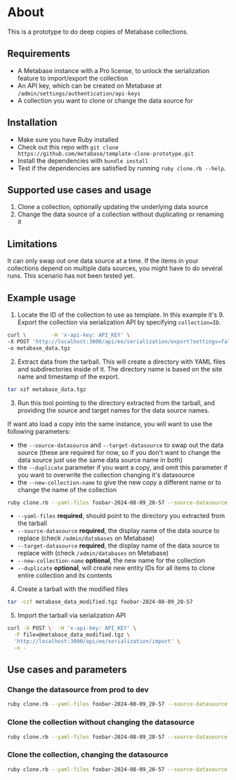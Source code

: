 # About

This is a prototype to do deep copies of Metabase collections.

## Requirements
* A Metabase instance with a Pro license, to unlock the serialization feature to import/export the collection
* An API key, which can be created on Metabase at `/admin/settings/authentication/api-keys` 
* A collection you want to clone or change the data source for 

## Installation

* Make sure you have Ruby installed
* Check out this repo with `git clone https://github.com/metabase/template-clone-prototype.git`
* Install the dependencies with `bundle install`
* Test if the dependencies are satisfied by running `ruby clone.rb --help`.

## Supported use cases and usage

1. Clone a collection, optionally updating the underlying data source
2. Change the data source of a collection without duplicating or renaming it
   
## Limitations

It can only swap out one data source at a time. If the items in your collections depend on multiple data sources, you might have to do several runs. This scenario has not been tested yet.

## Example usage

1. Locate the ID of the collection to use as template. In this example it's 9. Export the collection via serialization API by specifying `collection=ID`. 

```sh
curl \        -H 'x-api-key: API_KEY' \  
-X POST 'http://localhost:3000/api/ee/serialization/export?settings=false&data_model=false&collection=9' \                                      
-o metabase_data.tgz
```

2. Extract data from the tarball. This will create a directory with YAML files and subdirectories inside of it. The directory name is based on the site name and timestamp of the export.

```sh
tar xzf metabase_data.tgz
```

3. Run this tool pointing to the directory extracted from the tarball, and providing the source and target names for the data source names.

If want ato load a copy into the same instance, you will want to use the following parameters:
* the `--source-datasource` and `--target-datasource` to swap out the data source (these are required for now, so if you don't want to change the data source just use the same data source name in both)
* the `--duplicate` parameter if you want a copy, and omit this parameter if you want to overwrite the collection changing it's datasource
* the `--new-collection-name` to give the new copy a different name or to change the name of the collection

```sh
ruby clone.rb --yaml-files foobar-2024-08-09_20-57 --source-datasource "Old database" --target-datasource "New database" --new-collection-name "Super fancy new collection" --duplicate
```

* `--yaml-files` **required**, should point to the directory you extracted from the tarball
* `--source-datasource` **required**, the display name of the data source to replace (check `/admin/databases` on Metabase)
* `--target-datasource` **required**, the display name of the data source to replace with (check `/admin/databases` on Metabase)
* `--new-collection-name` **optional**, the new name for the collection 
* `--duplicate` **optional**, will create new entity IDs for all items to clone entire collection and its contents

4. Create a tarball with the modified files

```sh
tar -czf metabase_data_modified.tgz foobar-2024-08-09_20-57
```

5. Import the tarball via serialization API
   
```sh
curl -X POST \  -H 'x-api-key: API_KEY' \
  -F file=@metabase_data_modified.tgz \
  'http://localhost:3000/api/ee/serialization/import' \
  -o -
```

## Use cases and parameters

### Change the datasource from prod to dev

```sh
ruby clone.rb --yaml-files foobar-2024-08-09_20-57 --source-datasource "Production" --target-datasource "Development" --new-collection-name "Collection now pointing to dev"
```

### Clone the collection without changing the datasource

```sh
ruby clone.rb --yaml-files foobar-2024-08-09_20-57 --source-datasource "Production" --target-datasource "Production" --new-collection-name "Customer collection copy" --duplicate
```

### Clone the collection, changing the datasource

```sh
ruby clone.rb --yaml-files foobar-2024-08-09_20-57 --source-datasource "Production" --target-datasource "Customer A Production" --new-collection-name "Customer A collection" --duplicate
```
